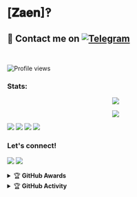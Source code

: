 # [𝐙𝐚𝐞𝐧]‽

## 📨 Contact me on [![Telegram](https://img.shields.io/badge/telegram-1b77FF.svg?style=for-the-badge&logo=telegram)](https://t.me/MaFia_Tobatz) 
<br>

![Profile views](https://komarev.com/ghpvc/?username=Zaen-ubot&color=red&style=flat-square&label=Profile+Views)
### Stats:
<p align="center"><a href="https://github.com/Zaen-ubot"><img src="https://github-readme-stats.vercel.app/api?username=Zaen-ubot&show_icons=true&theme=radical"></a></p>
<p align="center"><a href="https://github.com/Zaen-ubot"><img src="https://github-readme-stats.vercel.app/api/top-langs/?username=Zaen-ubot&theme=radical&layout=compact"></a></p> 


<p>
    <img src="https://img.shields.io/badge/OS-Linux-blue?&logo=Linux" />
    <img src="https://img.shields.io/badge/OS-Windows-blue?&logo=Windows" />
    <img src="https://img.shields.io/badge/IDE-Xcode-blue?&logo=xcode" />
    <img src=aext-gray?&logo=Sublime-Text" />
</p>

### Let's connect!
<p>
    <a href="https://t.me/Mafia_Tobatz" target="blank"><img src="https://img.shields.io/badge/@Mafia_Tobatz-30302f?style=flat&logo=telegram" /></a>
    <a href="https://instagram.com/zaen768_" target="blank"><img src="https://img.shields.io/badge/@zaen768_-30302f?style=flat&logo=instagram" /></a>
</p>
<details>
    <summary>&#127942 <b>GitHub Awards</b></summary><br/>

![Github Trophy](https://github-profile-trophy.vercel.app/?username=phaticusthiccy)

</details>

<details>
    <summary>&#127942 <b>GitHub Activity</b></summary><br/>

![Metrics](https://metrics.lecoq.io/Zaen-ubot?template=classic&repositories.forks=true&languages=1&languages.colors=github&languages.threshold=0%25&config.timezone=Asia%2FJakarta)

</details>
